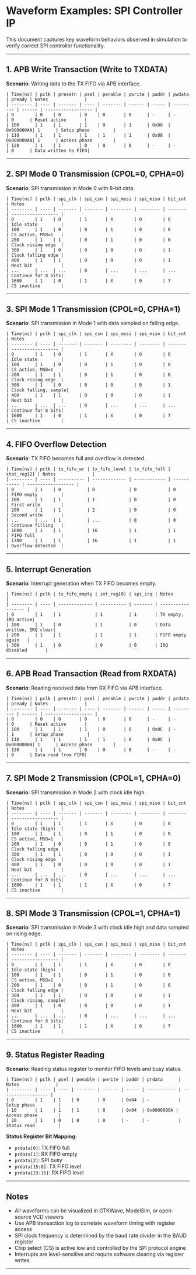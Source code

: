 # Waveform Examples: SPI Controller IP

This document captures key waveform behaviors observed in simulation to verify correct SPI controller functionality.

---

## 1. APB Write Transaction (Write to TXDATA)

**Scenario**: Writing data to the TX FIFO via APB interface.

```
| Time(ns) | pclk | presetn | psel | penable | pwrite | paddr | pwdata    | pready | Notes              |
| -------- | ---- | ------- | ---- | ------- | ------ | ----- | --------- | ------ | ------------------ |
| 0        | 0    | 0       | 0    | 0       | 0      | -     | -         | 0      | Reset active       |
| 100      | 1    | 1       | 1    | 0       | 1      | 0x08  | 0x000000AA| 1      | Setup phase         |
| 110      | 1    | 1       | 1    | 1       | 1      | 0x08  | 0x000000AA| 1      | Access phase        |
| 120      | 1    | 1       | 0    | 0       | 0      | -     | -         | 0      | Data written to FIFO|
```

---

## 2. SPI Mode 0 Transmission (CPOL=0, CPHA=0)

**Scenario**: SPI transmission in Mode 0 with 8-bit data.

```
| Time(ns) | pclk | spi_clk | spi_csn | spi_mosi | spi_miso | bit_cnt | Notes              |
| -------- | ---- | ------- | ------- | -------- | -------- | ------- | ------------------ |
| 0        | 1    | 0       | 1       | X        | 0        | 0       | Idle state         |
| 100      | 1    | 0       | 0       | 1        | 0        | 0       | CS active, MSB=1   |
| 200      | 1    | 1       | 0       | 1        | 0        | 0       | Clock rising edge  |
| 300      | 1    | 0       | 0       | 0        | 0        | 1       | Clock falling edge |
| 400      | 1    | 1       | 0       | 0        | 0        | 1       | Next bit           |
| ...      | ...  | ...     | 0       | ...      | ...      | ...     | Continue for 8 bits|
| 1600     | 1    | 0       | 1       | X        | 0        | 7       | CS inactive        |
```

---

## 3. SPI Mode 1 Transmission (CPOL=0, CPHA=1)

**Scenario**: SPI transmission in Mode 1 with data sampled on falling edge.

```
| Time(ns) | pclk | spi_clk | spi_csn | spi_mosi | spi_miso | bit_cnt | Notes              |
| -------- | ---- | ------- | ------- | -------- | -------- | ------- | ------------------ |
| 0        | 1    | 0       | 1       | X        | 0        | 0       | Idle state         |
| 100      | 1    | 0       | 0       | 1        | 0        | 0       | CS active, MSB=1   |
| 200      | 1    | 1       | 0       | 1        | 0        | 0       | Clock rising edge  |
| 300      | 1    | 0       | 0       | 0        | 0        | 1       | Clock falling, sample|
| 400      | 1    | 1       | 0       | 0        | 0        | 1       | Next bit           |
| ...      | ...  | ...     | 0       | ...      | ...      | ...     | Continue for 8 bits|
| 1600     | 1    | 0       | 1       | X        | 0        | 7       | CS inactive        |
```

---

## 4. FIFO Overflow Detection

**Scenario**: TX FIFO becomes full and overflow is detected.

```
| Time(ns) | pclk | tx_fifo_wr | tx_fifo_level | tx_fifo_full | stat_reg[2] | Notes              |
| -------- | ---- | ---------- | ------------- | ------------ | ----------- | ------------------ |
| 0        | 1    | 0          | 0             | 0            | 0           | FIFO empty         |
| 100      | 1    | 1          | 1             | 0            | 0           | First write        |
| 200      | 1    | 1          | 2             | 0            | 0           | Second write       |
| ...      | ...  | 1          | ...           | 0            | 0           | Continue filling   |
| 1600     | 1    | 1          | 16            | 1            | 1           | FIFO full          |
| 1700     | 1    | 1          | 16            | 1            | 1           | Overflow detected  |
```

---

## 5. Interrupt Generation

**Scenario**: Interrupt generation when TX FIFO becomes empty.

```
| Time(ns) | pclk | tx_fifo_empty | int_reg[0] | spi_irq | Notes              |
| -------- | ---- | ------------- | ---------- | ------- | ------------------ |
| 0        | 1    | 1             | 1          | 1       | TX empty, IRQ active|
| 100      | 1    | 0             | 1          | 0       | Data written, IRQ clear|
| 200      | 1    | 1             | 1          | 1       | FIFO empty again   |
| 300      | 1    | 0             | 0          | 0       | IRQ disabled       |
```

---

## 6. APB Read Transaction (Read from RXDATA)

**Scenario**: Reading received data from RX FIFO via APB interface.

```
| Time(ns) | pclk | presetn | psel | penable | pwrite | paddr | prdata    | pready | Notes              |
| -------- | ---- | ------- | ---- | ------- | ------ | ----- | --------- | ------ | ------------------ |
| 0        | 0    | 0       | 0    | 0       | 0      | -     | -         | 0      | Reset active       |
| 100      | 1    | 1       | 1    | 0       | 0      | 0x0C  | -         | 1      | Setup phase         |
| 110      | 1    | 1       | 1    | 1       | 0      | 0x0C  | 0x000000BB| 1      | Access phase        |
| 120      | 1    | 1       | 0    | 0       | 0      | -     | -         | 0      | Data read from FIFO|
```

---

## 7. SPI Mode 2 Transmission (CPOL=1, CPHA=0)

**Scenario**: SPI transmission in Mode 2 with clock idle high.

```
| Time(ns) | pclk | spi_clk | spi_csn | spi_mosi | spi_miso | bit_cnt | Notes              |
| -------- | ---- | ------- | ------- | -------- | -------- | ------- | ------------------ |
| 0        | 1    | 1       | 1       | X        | 0        | 0       | Idle state (high)  |
| 100      | 1    | 1       | 0       | 1        | 0        | 0       | CS active, MSB=1   |
| 200      | 1    | 0       | 0       | 1        | 0        | 0       | Clock falling edge |
| 300      | 1    | 1       | 0       | 0        | 0        | 1       | Clock rising edge  |
| 400      | 1    | 0       | 0       | 0        | 0        | 1       | Next bit           |
| ...      | ...  | ...     | 0       | ...      | ...      | ...     | Continue for 8 bits|
| 1600     | 1    | 1       | 1       | X        | 0        | 7       | CS inactive        |
```

---

## 8. SPI Mode 3 Transmission (CPOL=1, CPHA=1)

**Scenario**: SPI transmission in Mode 3 with clock idle high and data sampled on rising edge.

```
| Time(ns) | pclk | spi_clk | spi_csn | spi_mosi | spi_miso | bit_cnt | Notes              |
| -------- | ---- | ------- | ------- | -------- | -------- | ------- | ------------------ |
| 0        | 1    | 1       | 1       | X        | 0        | 0       | Idle state (high)  |
| 100      | 1    | 1       | 0       | 1        | 0        | 0       | CS active, MSB=1   |
| 200      | 1    | 0       | 0       | 1        | 0        | 0       | Clock falling edge |
| 300      | 1    | 1       | 0       | 0        | 0        | 1       | Clock rising, sample|
| 400      | 1    | 0       | 0       | 0        | 0        | 1       | Next bit           |
| ...      | ...  | ...     | 0       | ...      | ...      | ...     | Continue for 8 bits|
| 1600     | 1    | 1       | 1       | X        | 0        | 7       | CS inactive        |
```

---

## 9. Status Register Reading

**Scenario**: Reading status register to monitor FIFO levels and busy status.

```
| Time(ns) | pclk | psel | penable | pwrite | paddr | prdata      | Notes              |
| -------- | ---- | ---- | ------- | ------ | ----- | ----------- | ------------------ |
| 0        | 1    | 1    | 0       | 0      | 0x04  | -           | Setup phase         |
| 10       | 1    | 1    | 1       | 0      | 0x04  | 0x0000090A | Access phase        |
| 20       | 1    | 0    | 0       | 0      | -     | -           | Status read         |
```

**Status Register Bit Mapping:**
- `prdata[0]`: TX FIFO full
- `prdata[1]`: RX FIFO empty  
- `prdata[2]`: SPI busy
- `prdata[15:8]`: TX FIFO level
- `prdata[23:16]`: RX FIFO level

---

## Notes

- All waveforms can be visualized in GTKWave, ModelSim, or open-source VCD viewers
- Use APB transaction log to correlate waveform timing with register access
- SPI clock frequency is determined by the baud rate divider in the BAUD register
- Chip select (CS) is active low and controlled by the SPI protocol engine
- Interrupts are level-sensitive and require software clearing via register writes

---

